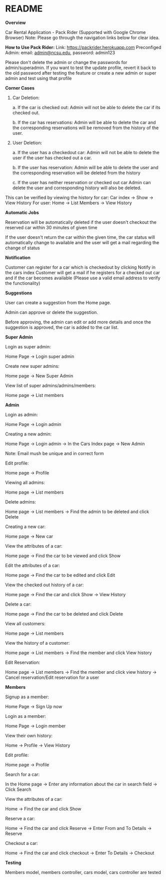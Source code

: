 # README

**Overview**

Car Rental Application - Pack Rider
(Supported with Google Chrome Browser)
Note: Please go through the navigation links below for clear idea.

**How to Use Pack Rider:**
Link: https://packrider.herokuapp.com
Preconfiged Admin: email: admin@ncsu.edu, password: admin123

Please don't delete the admin or change the passwords for admin/superadmin.
If you want to test the update profile, revert it back to the old password after testing the feature or create a new admin or super admin and test using that profile

**Corner Cases**

1. Car Deletion:

    a. If the car is checked out:
       Admin will not be able to delete the car if its checked out.
       
    b. If the car has reservations:
       Admin will be able to delete the car and the corresponding reservations will be removed from the history of the user.
2. User Deletion:

    a. If the user has a checkedout car:
       Admin will not be able to delete the user if the user has checked out a car.         
       
    b. If the user has reservation:
       Admin will be able to delete the user and the corresponding reservation will be deleted from the history
       
    c. If the user has neither reservation or checked out car
        Admin can delete the user and corresponding history will also be deleted. 
  
This can be verified by viewing the history for car: Car index -> Show -> View History
For user: Home -> List Members -> View History
         
**Automatic Jobs**

Reservation will be automatically deleted if the user doesn't checkout the reserved car within 30 minutes of given time

If the user doesn't return the car within the given time, the car status will automatically change to available and the user will get a mail regarding the change of status

**Notification**

Customer can register for a car which is checkedout by clicking Notify in the cars index
Customer will get a mail if he registers for a checked out car and if the car becomes available
(Please use a valid email address to verify the functionality)

**Suggestions**

User can create a suggestion from the Home page.

Admin can approve or delete the suggestion.

Before approving, the admin can edit or add more details and once the suggestion is approved, the car is added to the car list.

**Super Admin**

Login as super admin:

Home Page -> Login super admin

Create new super admins:

Home page -> New Super Admin

View list of super admins/admins/members:

Home page -> List members

**Admin**

Login as admin:

Home Page -> Login admin

Creating a new admin:

Home Page -> Login admin -> In the Cars Index page -> New Admin

Note: Email mush be unique and in correct form

Edit profile:

Home page -> Profile

Viewing all admins:

Home page -> List members

Delete admins:

Home page -> List members -> Find the admin to be deleted and click Delete

Creating a new car:

Home page -> New car

View the attributes of a car:

Home page -> Find the car to be viewed and click Show

Edit the attributes of a car:

Home page -> Find the car to be edited and click Edit

View the checked out history of a car:

Home page -> Find the car and click Show -> View History

Delete a car:

Home page -> Find the car to be deleted and click Delete

View all customers:

Home page -> List members

View the history of a customer:

Home page -> List members -> Find the member and click View history

Edit Reservation:

Home page -> List members -> Find the member and click view history -> Cancel reservation/Edit reservation for a user

**Members**

Signup as a member:

Home Page -> Sign Up now

Login as a member:

Home Page -> Login member

View their own history:

Home -> Profile -> View History

Edit profile:

Home page -> Profile

Search for a car:

In the Home page -> Enter any information about the car in search field -> Click Search

View the attributes of a car:

Home -> Find the car and click Show

Reserve a car:

Home -> Find the car and click Reserve -> Enter From and To Details -> Reserve

Checkout a car:

Home -> Find the car and click checkout -> Enter To Details -> Checkout

**Testing**

Members model, members controller, cars model, cars controller are tested